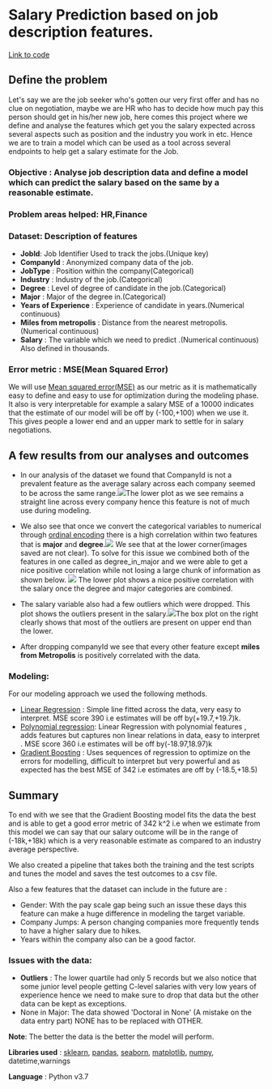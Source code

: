# Salary Prediction based on job description features.

<a href = "https://github.com/ankur26/SalaryPrediction/blob/master/Salary%20Prediction%20Notebook.ipynb">Link to code</a>
## Define the problem
Let's say we are the job seeker who's gotten our very first offer and has no clue on negotiation, maybe we are HR who has to decide how much pay this person should get in his/her new job, here comes this project where we define and analyse the features which get you the salary expected across several aspects such as position and the industry you work in etc. Hence we are to train a model which can be used as a tool across several endpoints to help get a salary estimate for the Job. 

### Objective : Analyse job description data and define a model which can predict the salary based on the same by a reasonable estimate.

### Problem areas helped: HR,Finance

### Dataset: Description of features
* **JobId**: Job Identifier Used to track the jobs.(Unique key)
* **CompanyId** : Anonymized company data of the job.
* **JobType** : Position within the company(Categorical)
* **Industry** : Industry of the job.(Categorical)
* **Degree** : Level of degree of candidate in the job.(Categorical)
* **Major** : Major of the degree in.(Categorical)
* **Years of Experience** : Experience of candidate in years.(Numerical continuous)
* **Miles from metropolis** : Distance from the nearest metropolis.(Numerical continuous)
* **Salary** : The variable which we need to predict .(Numerical continuous) Also defined in thousands.

### Error metric : MSE(Mean Squared Error)
We will use <a href="https://en.wikipedia.org/wiki/Mean_squared_error">Mean squared error(MSE)</a> as our metric as it is mathematically easy to define and easy to use for optimization during the modeling phase. It also is very interpretable for example a salary MSE of a 10000 indicates that the estimate of our model will be off by (-100,+100) when we use it. This gives people a lower end and an upper mark to settle for in salary negotiations.

## A few results from our analyses and outcomes
* In our analysis of the dataset we found that CompanyId is not a prevalent feature as the average salary across each company seemed to be across the same range.<img src="https://github.com/ankur26/SalaryPrediction/blob/master/Images/companyId_plot.png">The lower plot as we see remains a straight line across every company hence this feature is not of much use during modeling.
* We also see that once we convert the categorical variables to numerical through <a href="https://www.questionpro.com/blog/ordinal-scale/">ordinal encoding</a> there is a high correlation within two features that is **major** and **degree**.<img src="https://github.com/ankur26/SalaryPrediction/blob/master/Images/corr_map_03-12-2019%2020_29_05.png"> 
We see that at the lower corner(images saved are not clear). To solve for this issue we combined both of the features in one called as degree_in_major and we were able to get a nice positive correlation while not losing a large chunk of information as shown below. <img src="https://github.com/ankur26/SalaryPrediction/blob/master/Images/degree_in_major_plot.png">
The lower plot shows a nice positive correlation with the salary once the degree and major categories are combined.

* The salary variable also had a few outliers which were dropped. This plot shows the outliers present in the salary.<img src="https://github.com/ankur26/SalaryPrediction/blob/master/Images/salaryhistogram.png">The box plot on the right clearly shows that most of the outliers are present on upper end than the lower.

* After dropping companyId we see that every other feature except **miles from Metropolis** is positively correlated with the data.

### Modeling:
For our modeling approach we used the following methods.
* <a href="https://simple.wikipedia.org/wiki/Linear_regression">Linear Regression</a> : Simple line fitted across the data, very easy to interpret. MSE score 390 i.e estimates will be off by(+19.7,+19.7)k.
* <a href="https://en.wikipedia.org/wiki/Polynomial_regression">Polynomial regression</a>: Linear Regression with polynomial features , adds features but captures non linear relations in data, easy to interpret . MSE score 360 i.e estimates will be off by(-18.97,18.97)k
* <a href="https://en.wikipedia.org/wiki/Gradient_boosting">Gradient Boosting</a> : Uses sequences of regression to optimize on the errors for modelling, difficult to interpret but very powerful and as expected has the best MSE of 342 i.e estimates are off by (-18.5,+18.5)

## Summary

To end with we see that the Gradient Boosting model fits the data the best and is able to get a good error metric of 342 k^2 i.e when we estimate from this model we can say that our salary outcome will be in the range of (-18k,+18k) which is a very reasonable estimate as compared to an industry average perspective.

We also created a pipeline that takes both the training and the test scripts and tunes the model and saves the test outcomes to a csv file.

Also a few features that the dataset can include in the future are :
* Gender: With the pay scale gap being such an issue these days this feature can make a huge difference in modeling the target variable.
* Company Jumps: A person changing companies more frequently tends to have a higher salary due to hikes.
* Years within the company also can be a good factor.

### Issues with the data:
* **Outliers** : The lower quartile had only 5 records but we also notice that some junior level people getting C-level salaries with very low years of experience hence we need to make sure to drop that data but the other data can be kept as exceptions.
* None in Major: The data showed 'Doctoral in None' (A mistake on the data entry part) NONE has to be replaced with OTHER.

**Note**: The better the data is the better the model will perform.

**Libraries used** : <a href="https://scikit-learn.org/stable/">sklearn</a>, <a href="https://pandas.pydata.org/">pandas</a>, <a href="https://seaborn.pydata.org/">seaborn</a>, <a href="https://matplotlib.org/">matplotlib</a>, <a href="https://numpy.org/">numpy</a>, datetime,warnings

**Language** : Python v3.7

